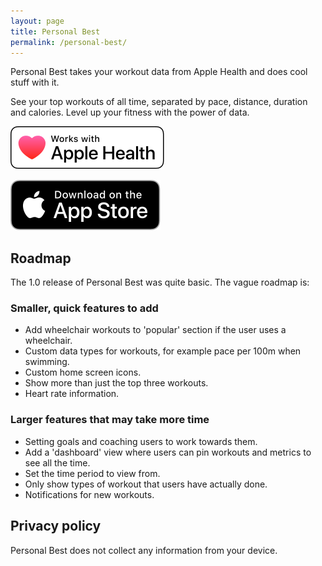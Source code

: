 ```yaml
---
layout: page
title: Personal Best
permalink: /personal-best/
---
```


Personal Best takes your workout data from Apple Health and does cool stuff with it.

See your top workouts of all time, separated by pace, distance, duration and calories. Level up your fitness with the power of data.

![Works with Apple Health](/assets/apple-health-badge.svg)

<a href="https://apps.apple.com/gb/app/personal-best-workouts/id1510256676" target="_blank" class="unset">
    <img src="/assets/app-store-badge.svg" alt="Download Spectral on the App Store" />
</a>


## Roadmap

The 1.0 release of Personal Best was quite basic. The vague roadmap is:

### Smaller, quick features to add

* Add wheelchair workouts to 'popular' section if the user uses a wheelchair.
* Custom data types for workouts, for example pace per 100m when swimming.
* Custom home screen icons.
* Show more than just the top three workouts.
* Heart rate information.

### Larger features that may take more time

* Setting goals and coaching users to work towards them.
* Add a 'dashboard' view where users can pin workouts and metrics to see all the time.
* Set the time period to view from.
* Only show types of workout that users have actually done.
* Notifications for new workouts.

## Privacy policy

Personal Best does not collect any information from your device.